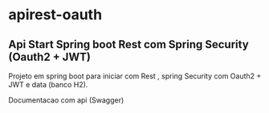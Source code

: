 # apirest-oauth
## Api Start Spring boot Rest com Spring Security (Oauth2 + JWT)


Projeto em spring boot para iniciar com Rest , spring Security com Oauth2 + JWT e data (banco H2).

Documentacao com api (Swagger)
